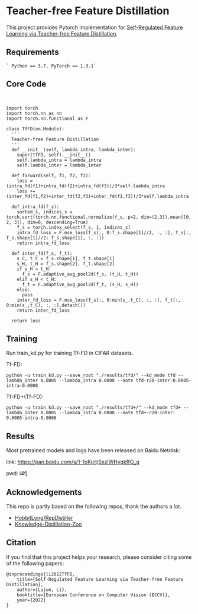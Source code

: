 # Teacher-free Feature Distillation

This project provides Pytorch implementation for [Self-Regulated Feature Learning via Teacher-free Feature Distillation](https://lilujunai.github.io/Teacher-free-Distillation/).

## Requirements
```
` Python == 3.7, PyTorch == 1.3.1`
```

## Core Code
```


import torch
import torch.nn as nn
import torch.nn.functional as F

class TfFD(nn.Module):
  '''
  Teacher-free Feature Distillation
  '''
  def __init__(self, lambda_intra, lambda_inter):
    super(TfFD, self).__init__()
    self.lambda_intra = lambda_intra
    self.lambda_inter = lambda_inter
    
  def forward(self, f1, f2, f3):
    loss = (intra_fd(f1)+intra_fd(f2)+intra_fd(f3))/3*self.lambda_intra
    loss += (inter_fd(f1,f2)+inter_fd(f2,f3)+inter_fd(f1,f3))/3*self.lambda_intra
    
  def intra_fd(f_s):
    sorted_s, indices_s = torch.sort(torch.nn.functional.normalize(f_s, p=2, dim=(2,3)).mean([0, 2, 3]), dim=0, descending=True)
    f_s = torch.index_select(f_s, 1, indices_s)
    intra_fd_loss = F.mse_loss(f_s[:, 0:f_s.shape[1]//2, :, :], f_s[:, f_s.shape[1]//2: f_s.shape[1], :, :])
    return intra_fd_loss
    
  def inter_fd(f_s, f_t):
    s_C, t_C = f_s.shape[1], f_t.shape[1]
    s_H, t_H = f_s.shape[2], f_t.shape[2]
    if s_H > t_H:
      f_s = F.adaptive_avg_pool2d(f_s, (t_H, t_H))
    elif s_H < t_H:
      f_t = F.adaptive_avg_pool2d(f_t, (s_H, s_H))
    else:
      pass
    inter_fd_loss = F.mse_loss(f_s[:, 0:min(s_,t_C), :, :], f_t[:, 0:min(s_,t_C), :, :].detach())
    return inter_fd_loss 

  return loss
```



## Training
Run train_kd.py for training Tf-FD in CIFAR datasets. 

Tf-FD:


`python -u train_kd.py --save_root "./results/tfd/" --kd_mode tfd --lambda_inter 0.0005 --lambda_intra 0.0008 --note tfd-r20-inter-0.0005-intra-0.0008`


Tf-FD+(Tf-FD):


`python -u train_kd.py --save_root "./results/tfd+/" --kd_mode tfd+ --lambda_inter 0.0005 --lambda_intra 0.0008 --note tfd+-r20-inter-0.0005-intra-0.0008`


## Results
Most pretrained models and logs have been released on Baidu Netdisk:

link: https://pan.baidu.com/s/1-1oKjctjSxzlWHygkffG_g

pwd: i4fj

## Acknowledgements
This repo is partly based on the following repos, thank the authors a lot.
- [HobbitLong/RepDistiller](https://github.com/HobbitLong/RepDistiller)
- [Knowledge-Distillation-Zoo](https://github.com/AberHu/Knowledge-Distillation-Zoo)

## Citation
If you find that this project helps your research, please consider citing some of the following papers:

```
@inproceedings{li2022TfFD,
    title={Self-Regulated Feature Learning via Teacher-free Feature Distillation},
    author={Lujun, Li},
    booktitle={European Conference on Computer Vision (ECCV)},
    year={2022}
}
```


